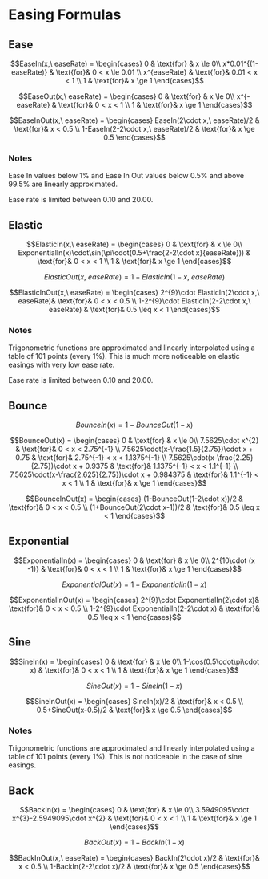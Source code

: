 # Easing Formulas

## Ease

$$EaseIn(x,\ easeRate) = 
  \begin{cases}
    0 & \text{for} & x \le 0\\
    x*0.01^{(1-easeRate)} & \text{for}& 0 < x \le 0.01 \\
    x^{easeRate} & \text{for}& 0.01 < x < 1 \\
    1 & \text{for}& x \ge 1
  \end{cases}$$

  $$EaseOut(x,\ easeRate) = 
  \begin{cases}
    0 & \text{for} & x \le 0\\
    x^{-easeRate} & \text{for}& 0 < x < 1 \\
    1 & \text{for}& x \ge 1
  \end{cases}$$

$$EaseInOut(x,\ easeRate) = 
  \begin{cases}
    EaseIn(2\cdot x,\ easeRate)/2 & \text{for}& x < 0.5 \\
    1-EaseIn(2-2\cdot x,\ easeRate)/2 & \text{for}&  x \ge 0.5
  \end{cases}$$

### Notes

Ease In values below 1% and Ease In Out values below 0.5% and above 99.5% are linearly approximated.

Ease rate is limited between 0.10 and 20.00.

## Elastic

$$ElasticIn(x,\ easeRate) = 
  \begin{cases}
    0 & \text{for} & x \le 0\\
    ExponentialIn(x)\cdot\sin(\pi\cdot(0.5+\frac{2-2\cdot x}{easeRate})) & \text{for}& 0 < x < 1 \\
    1 & \text{for}& x \ge 1
  \end{cases}$$
  
$$ElasticOut(x,\ easeRate) = 1-ElasticIn(1-x,\ easeRate)$$

$$ElasticInOut(x,\ easeRate) = 
  \begin{cases}
    2^{9}\cdot ElasticIn(2\cdot x,\ easeRate)& \text{for}& 0 < x < 0.5 \\
    1-2^{9}\cdot ElasticIn(2-2\cdot x,\ easeRate) & \text{for}& 0.5 \leq x < 1
  \end{cases}$$

### Notes

Trigonometric functions are approximated and linearly interpolated using a table of 101 points (every 1%). This is much more noticeable on elastic easings with very low ease rate.

Ease rate is limited between 0.10 and 20.00.

## Bounce

$$BounceIn(x) = 1-BounceOut(1-x)$$

$$BounceOut(x) = 
  \begin{cases}
    0 & \text{for} & x \le 0\\
    7.5625\cdot x^{2} & \text{for}& 0 < x < 2.75^{-1} \\
    7.5625\cdot(x-\frac{1.5}{2.75})\cdot x + 0.75 & \text{for}& 2.75^{-1} < x < 1.1375^{-1} \\
    7.5625\cdot(x-\frac{2.25}{2.75})\cdot x + 0.9375 & \text{for}& 1.1375^{-1} < x < 1.1^{-1} \\
    7.5625\cdot(x-\frac{2.625}{2.75})\cdot x + 0.984375 & \text{for}& 1.1^{-1} < x < 1 \\
    1 & \text{for}& x \ge 1
  \end{cases}$$

  $$BounceInOut(x) = 
  \begin{cases}
    (1-BounceOut(1-2\cdot x))/2 & \text{for}& 0 < x < 0.5 \\
    (1+BounceOut(2\cdot x-1))/2 & \text{for}& 0.5 \leq x < 1
  \end{cases}$$

## Exponential

$$ExponentialIn(x) = 
  \begin{cases}
    0 & \text{for} & x \le 0\\
    2^{10\cdot (x -1)} & \text{for}& 0 < x < 1 \\
    1 & \text{for}& x \ge 1
  \end{cases}$$
  
$$ExponentialOut(x) = 1-ExponentialIn(1-x)$$

$$ExponentialInOut(x) = 
  \begin{cases}
    2^{9}\cdot ExponentialIn(2\cdot x)& \text{for}& 0 < x < 0.5 \\
    1-2^{9}\cdot ExponentialIn(2-2\cdot x) & \text{for}& 0.5 \leq x < 1
  \end{cases}$$

## Sine

$$SineIn(x) = 
  \begin{cases}
    0 & \text{for} & x \le 0\\
    1-\cos(0.5\cdot\pi\cdot x) & \text{for}& 0 < x < 1 \\
    1 & \text{for}& x \ge 1
  \end{cases}$$

$$SineOut(x) = 1-SineIn(1-x)$$
  
$$SineInOut(x) = 
  \begin{cases}
    SineIn(x)/2 & \text{for}& x < 0.5 \\
    0.5+SineOut(x-0.5)/2 & \text{for}&  x \ge 0.5
  \end{cases}$$

### Notes

Trigonometric functions are approximated and linearly interpolated using a table of 101 points (every 1%). This is not noticeable in the case of sine easings.

## Back

$$BackIn(x) = 
  \begin{cases}
    0 & \text{for} & x \le 0\\
    3.5949095\cdot x^{3}-2.5949095\cdot x^{2} & \text{for}& 0 < x < 1 \\
    1 & \text{for}& x \ge 1
  \end{cases}$$
  
$$BackOut(x) = 1-BackIn(1-x)$$

$$BackInOut(x,\ easeRate) = 
  \begin{cases}
    BackIn(2\cdot x)/2 & \text{for}& x < 0.5 \\
    1-BackIn(2-2\cdot x)/2 & \text{for}&  x \ge 0.5
  \end{cases}$$
